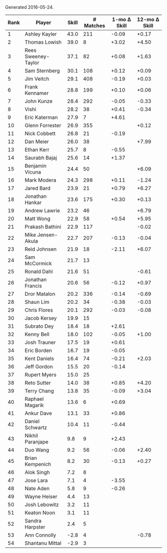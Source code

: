Generated 2016-05-24.

| Rank | Player              | Skill | # Matches | 1-mo Δ Skill | 12-mo Δ Skill |
|------|---------------------|-------|-----------|--------------|---------------|
|    1 | Ashley Kayler       |  43.0 |       211 |        -0.09 |         +0.17 |
|    2 | Thomas Lowish       |  39.0 |         8 |        +3.02 |         +4.50 |
|    3 | Rees Sweeney-Taylor |  37.1 |        82 |        +0.08 |         +1.63 |
|    4 | Sam Sternberg       |  30.1 |       108 |        +0.12 |         +0.09 |
|    5 | Jim Veitch          |  29.1 |       408 |        -0.19 |         +0.03 |
|    6 | Frank Kennamer      |  28.8 |       199 |        +0.10 |         +0.06 |
|    7 | John Kunze          |  28.4 |       292 |        -0.05 |         -0.33 |
|    8 | Vishi               |  28.2 |        38 |        +0.41 |         -0.34 |
|    9 | Eric Katerman       |  27.9 |         7 |        +4.61 |               |
|   10 | Glenn Forrester     |  26.9 |       355 |              |         +0.12 |
|   11 | Nick Cobbett        |  26.8 |        21 |        -0.19 |               |
|   12 | Dan Meier           |  26.0 |        38 |              |         +7.99 |
|   13 | Ethan Kerr          |  25.7 |         8 |        -0.55 |               |
|   14 | Saurabh Bajaj       |  25.6 |        14 |        +1.37 |               |
|   15 | Benjamin Vicuna     |  24.4 |        50 |              |         +6.09 |
|   16 | Mark Modera         |  24.3 |       298 |        +0.11 |         -1.24 |
|   17 | Jared Bard          |  23.9 |        21 |        +0.79 |         +6.27 |
|   18 | Jonathan Hankar     |  23.6 |       175 |        +0.30 |         +0.13 |
|   19 | Andrew Lawrie       |  23.2 |        46 |              |         +6.79 |
|   20 | Matt Wong           |  22.9 |        58 |        +0.54 |         +5.95 |
|   21 | Prakash Bathini     |  22.9 |       117 |              |         -0.02 |
|   22 | Mike Jensen-Akula   |  22.7 |       207 |        -0.13 |         -0.04 |
|   23 | Reid Johnsen        |  21.9 |        18 |        -2.11 |         +6.07 |
|   24 | Sam McCormick       |  21.7 |        13 |              |               |
|   25 | Ronald Dahl         |  21.6 |        51 |              |         -0.61 |
|   26 | Jonathan Francis    |  20.6 |        56 |        -0.12 |         +0.97 |
|   27 | Dror Matalon        |  20.2 |       336 |        -0.14 |         -0.69 |
|   28 | Shaun Lim           |  20.2 |        34 |        -0.38 |         -0.03 |
|   29 | Chris Flores        |  20.1 |       292 |        -0.03 |         -0.08 |
|   30 | Jacob Kersey        |  19.9 |        15 |              |               |
|   31 | Subrato Dey         |  18.4 |        18 |        +2.61 |               |
|   32 | Kenny Bell          |  18.0 |       102 |        -0.05 |         +1.00 |
|   33 | Josh Trauner        |  17.5 |        19 |        +0.61 |               |
|   34 | Eric Borden         |  16.7 |        19 |        -0.05 |               |
|   35 | Kent Daniels        |  16.4 |        74 |        -0.21 |         +2.03 |
|   36 | Jeff Gordon         |  15.5 |        20 |        -0.14 |               |
|   37 | Rupert Myers        |  15.0 |        25 |              |               |
|   38 | Reto Sutter         |  14.0 |        38 |        +0.85 |         +4.20 |
|   39 | Terry Chang         |  13.8 |        35 |        -0.09 |         +3.04 |
|   40 | Raphael Magarik     |  13.6 |         6 |        +0.69 |               |
|   41 | Ankur Dave          |  13.1 |        33 |        +0.86 |               |
|   42 | Daniel Schwartz     |  10.4 |        11 |        -0.44 |               |
|   43 | Nikhil Paranjape    |   9.8 |         9 |        +2.43 |               |
|   44 | Duo Wang            |   9.2 |        56 |        -0.06 |         +2.40 |
|   45 | Brian Kempenich     |   8.2 |        30 |        -0.13 |         +0.27 |
|   46 | Alok Singh          |   7.2 |         8 |              |               |
|   47 | Jose Lara           |   7.1 |         4 |        -3.55 |               |
|   48 | Nate Aden           |   5.8 |         9 |        -0.26 |               |
|   49 | Wayne Heiser        |   4.4 |        13 |              |               |
|   50 | Josh Lebowitz       |   3.2 |        11 |              |               |
|   51 | Keaton Noon         |   3.1 |        11 |              |               |
|   52 | Sandra Harpster     |   2.4 |         5 |              |               |
|   53 | Ann Connolly        |  -2.8 |         4 |              |         -0.78 |
|   54 | Shantanu Mittal     |  -2.9 |         3 |              |               |
